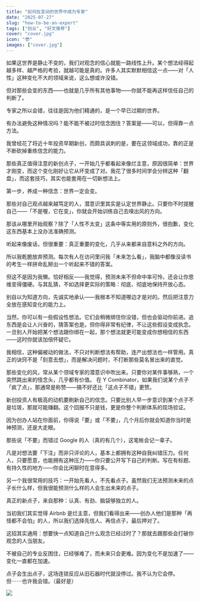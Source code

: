 ```yaml
---
title: "如何在变动的世界中成为专家"
date: "2025-07-27"
slug: "how-to-be-an-expert"
tags: ["创业", "好文推荐"]
cover: "cover.jpg"
icon: "😎"
images: ["cover.jpg"]
---
```

如果这世界是静止不变的，我们对观念的信心就能一路线性上升。某个想法经得起越多样、越严格的考验，就越可能是真的。许多人其实默默相信这一点——对「人性」这种变化不大的领域来说，这么想或许没错。



但对那些会变的东西——也就是几乎所有其他事物——你就不能再这样信任自己的判断了。



专家之所以会错，往往是因为他们精通的，是一个早已过期的世界。



有办法避免这种情况吗？能不能不被过时信念困住？答案是——可以，但得靠一点方法。



我曾经花了将近十年投资早期新创，而颇具讽刺的是，要在这领域成功，靠的正是不断砍掉重练信念的能力。



那些真正值得注意的新创点子，一开始几乎都看起来像烂主意，原因很简单：世界才刚变，而这个变化刚好让它从坏变成了对。我花了很多时间学会分辨这种「翻盘」，而这套技巧，其实也能套用在一切新想法上。



第一步，养成一种信念：世界一定会变。



那些对自己观点越来越笃定的人，潜意识里其实是认定世界静止。只要你不时提醒自己——「不是喔，它在变」，你就会开始训练自己去嗅出风的方向。



那该从哪里开始观察？除了「人性不太变」这条中等实用的原则外，很抱歉，变化这东西基本上没办法准确预测。



听起来像废话，但很重要：真正重要的变化，几乎从来都来自意料之外的方向。



所以我乾脆放弃预测。每次有人在访问里问我「未来怎么看」，我脑中都像没读书的考生一样拼命乱掰出一个听起来不错的答案。



但这不是因为我懒。恰好相反——我觉得，预测未来不但命中率可怜，还会让你思维变得僵硬。与其乱猜，不如选择更实际的策略：彻底、彻底地保持开放心态。



别自以为知道方向，先诚实地承认——我根本不知道哪边才是对的。然后把注意力全放在感知变化的能力上。



当然，你可以有一些假设性想法。它们会稍微绑住你没错，但也会驱动你前进。追东西是会让人兴奋的，猜答案也是。但你得非常有纪律，不让这些假设变成执念。
一旦别人开始把某个想法跟你绑在一起，那个想法就更可能变成你想相信的东西——这时你就该加倍怀疑它。



我相信，这种偏被动的做法，不只对判断想法有帮助，连产出想法也一样管用。真正的诀窍不是「刻意去想」，而是解决问题时，不打断那些莫名冒出来的直觉。



那些变化的风，常从某个领域专家的潜意识中吹出来。只要你对某件事够熟，一个突然跳出来的怪念头，几乎都有价值。
在 Y Combinator，如果我们说某个点子「疯了点」，那通常是称赞——搞不好还比「这点子不错」更赞。



新创投资人有极高的动机要刷新自己的信念。只要比别人早一步意识到某个点子不是垃圾，那就可能赚翻。这个回报不只是钱，更是你整个判断体系的现场验证。



因为创办人站在你面前，你得说「要」或「不要」，几个月后你就会知道你当时是神预测，还是大走眼。



那些说「不要」而错过 Google 的人（真的有几个），这笔帐会记一辈子。



凡是对想法要「下注」而非只评论的人，基本上都拥有这种自我纠错压力。任何人，只要愿意，也能拥有这种压力——你只要公开写下自己的判断。写在有标题、有持久性的地方——你会比闲聊时在意得多。



另一个我很常用的技巧：一开始先看人，不先看点子。虽然我们无法预测未来的点子长什么样，但我很能预测什么样的人会生出未来的点子。



真正的新点子，来自那种：认真、有劲、脑袋够独立的人。



当初我们其实觉得 Airbnb 是烂主意，但我们看得出来——创办人他们是那种「再怪都不会怕」的人，所以我们选择先信人、再信点子，最后押对了。



这招其实通用：想要快一点知道自己什么观念已经过时了？那就去跟那些会打破你观念的人当朋友。



不被自己的专业反困住，已经够难了，而未来只会更难。因为变化不是加速了——变化一直都在加速。



点子会生出点子，这场连锁反应从旧石器时代就没停过。我不认为它会停。
但⋯⋯也许我会错。（最好是）




![](https://prod-files-secure.s3.us-west-2.amazonaws.com/112d0858-5090-4d34-a606-b75eb8d65fd2/46476355-9cf3-4e99-9b7a-3531bc426380/1000202064.png?X-Amz-Algorithm=AWS4-HMAC-SHA256&X-Amz-Content-Sha256=UNSIGNED-PAYLOAD&X-Amz-Credential=ASIAZI2LB466TJFNFC3Z%2F20251021%2Fus-west-2%2Fs3%2Faws4_request&X-Amz-Date=20251021T054533Z&X-Amz-Expires=3600&X-Amz-Security-Token=IQoJb3JpZ2luX2VjEFUaCXVzLXdlc3QtMiJIMEYCIQCGAtq9woPe8fE5ME36DOye4Qvj%2FOkt07AaYeP4B%2F0NZgIhANQo1S05hTn4q%2Bui2JZ9FKR22TNxO4xn9QMUTlOWr3%2F0KogECP7%2F%2F%2F%2F%2F%2F%2F%2F%2F%2FwEQABoMNjM3NDIzMTgzODA1IgxCralpg3S3ib3MOiEq3AMlNMaDjSYMhvhzoI96CPF71I6x1YEdhj%2BR%2F3qDCxPxVmlQpqHyuqDt9%2FwxvNdJAvC0bLit6RoNw5vw3l6KGPeQvCfuKdzZu7XPThlx98lKGiE1Fk7dHUw7arHtkDR4iEn2HlEURxu2H6aoAjzhiAihAz6nVxSnMMYkC7%2BeWqlLbpq2oJ445i3JWRjSY10XzXzCbwe8StPhEVIeBJcfCG%2FDDjSHemzvN%2FiqdWBztTwLd4kVhQtyD1jVxxLgcVZhfg6hTTubdqG%2Bw9p3QPWu6GPsvgwR%2BtAWXoLs3y2LyHKh4eEV4EG6vlMa3RBQ3Lbjd4Hl3DD8%2BZ0hJeYPhcn5549DojQBClCjog%2Fa5WQjOzuyOvWpAFV%2FQhnPfX2YzPphPB3hneGeTx5BdPG50oYekDIW3ZptoLnUHrbSM7pxsgxJLEyoa%2Bo5fq49OIbNtyBcHT0%2B481qh6LlAn6TCuFvBW9x3BFHDOI36fbgzlFje%2B5qoj1MIbenfG%2Flafx7RDu5S5rLv7LuyxDv3iAH0Dia67f8g0rqFk%2F%2B%2FnDdxSicbPbw4XqD%2FzZ0DfmUsQ2xiU9I6Tvf04TU5YVF6r1elLzq3WytMYEBOOEjwEmlpnWcZaihtS%2F6ZHb7DCo2Yno8HTCVq9zHBjqkAbehLGrhJM1fNMYCHlnDJk28eYJvz1eTLXyloRBa69a3wo9j6I2VC40SzscBrURoLUugAhingY0%2BDbloQGHylxbmZW8wxWP9RLQ9HwSVq9ybpm0LCgI5FaINILNb2F9CE4ScloeMeZK414rPeL7HCiNrFRUnVX5xLJDNq3lhwol%2F8HayCSXFg%2F%2FYaGV6yvNjr0GVQ7%2BVe7Y%2FxkCFDA1hYeZbjsCT&X-Amz-Signature=a9018fe1d1495ed6273ca9baea770e7d394e179803201f5369d23bb996465b8a&X-Amz-SignedHeaders=host&x-amz-checksum-mode=ENABLED&x-id=GetObject)


